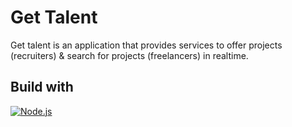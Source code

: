 # Get Talent

Get talent is an application that provides services to offer projects (recruiters) & search for projects (freelancers) in realtime.

## Build with

[![Node.js](https://img.shields.io/badge/kotlin-4.0-blue)](https://kotlinlang.org/)


